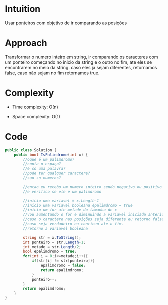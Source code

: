 # Intuition
Usar ponteiros com objetivo de ir comparando as posições

# Approach
Transformar o numero inteiro em string, ir comparando os caracteres com um ponteiro começando no inicio da string e o outro no fim, ate eles se encontrarem no meio da string. caso eles ja sejam diferentes, retornamos false, caso não sejam no fim retornamos true.

# Complexity
- Time complexity: O(n)

- Space complexity: O(1)

# Code
```csharp []
public class Solution {
    public bool IsPalindrome(int x) {
        //oque é um palimdromo?
        //conta o espaço?
        //é so uma palavra?
        //pode ter qualquer caractere?
        //sao so numeros?

        //entao eu recebo um numero inteiro sendo negativo ou positivo
        //e verifico se ele é um palimdromo

        //inicio uma variavel = x.Length-1
        //inicio uma variavel booleana épalimdromo = true
        //inicio um for ate metade do tamanho de x
        //vou aumentando o for e diminuindo a variavel iniciada anteriormente
        //caso o caractere nas posições seja diferente eu retorno false
        //caso seja verdadeiro eu continuo ate o fim.
        //retorno a variavel booleana

        string str = x.ToString();
        int ponteiro = str.Length-1;
        int metade = str.Length/2;
        bool epalimdromo = true;
        for(int i = 0;i<=metade;i++){
            if(str[i] != str[ponteiro]){
                epalimdromo = false;
                return epalimdromo;
            }
            ponteiro--;
        }
        return epalimdromo;
    }
}
```
